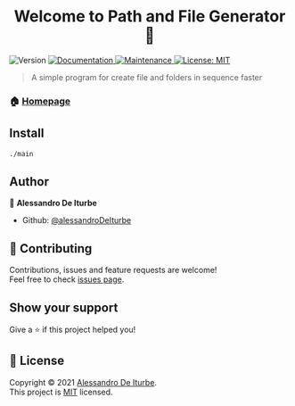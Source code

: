 <h1 align="center">Welcome to Path and File Generator 👋</h1>
<p>
  <img alt="Version" src="https://img.shields.io/badge/version-1.0.0-blue.svg?cacheSeconds=2592000" />
  <a href="https://github.com/alessandroDeIturbe/path-and-file-maker/wiki" target="_blank">
    <img alt="Documentation" src="https://img.shields.io/badge/documentation-yes-brightgreen.svg" />
  </a>
  <a href="https://github.com/kefranabg/readme-md-generator/graphs/commit-activity" target="_blank">
    <img alt="Maintenance" src="https://img.shields.io/badge/Maintained%3F-yes-green.svg" />
  </a>
  <a href="https://github.com/kefranabg/readme-md-generator/blob/master/LICENSE" target="_blank">
    <img alt="License: MIT" src="https://img.shields.io/github/license/alessandroDeIturbe/path-and-file-maker" />
  </a>
</p>

> A simple program for create file and folders in sequence faster

### 🏠 [Homepage](https://github.com/alessandroDeIturbe/path-and-file-maker)


## Install

```sh
./main
```

## Author

👤 **Alessandro De Iturbe**

* Github: [@alessandroDeIturbe](https://github.com/alessandroDeIturbe)

## 🤝 Contributing

Contributions, issues and feature requests are welcome!<br />Feel free to check [issues page](https://github.com/alessandroDeIturbe/path-and-file-maker/issues). 

## Show your support

Give a ⭐️ if this project helped you!

## 📝 License

Copyright © 2021 [Alessandro De Iturbe](https://github.com/alessandroDeIturbe).<br />
This project is [MIT](https://github.com/alessandroDeIturbe/path-and-file-maker/blob/main/LICENSE) licensed.
